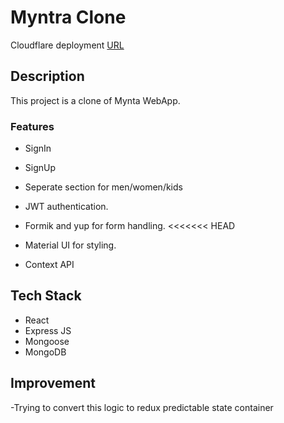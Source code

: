 # Myntra Clone

Cloudflare deployment [URL](https://myntra-clone-fe.pages.dev/)

## Description

This project is a clone of Mynta WebApp.

### Features

- SignIn
- SignUp
- Seperate section for men/women/kids
- JWT authentication.
- Formik and yup for form handling.
  <<<<<<< HEAD

- Material UI for styling.
- Context API

## Tech Stack

- React
- Express JS
- Mongoose
- MongoDB

## Improvement

-Trying to convert this logic to redux predictable state container
